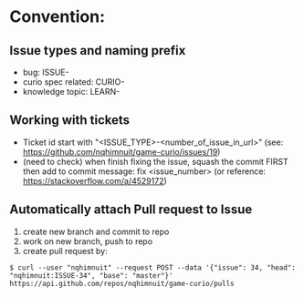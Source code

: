 # Convention:

## Issue types and naming prefix
- bug: ISSUE-
- curio spec related: CURIO-
- knowledge topic: LEARN-

## Working with tickets
- Ticket id start with "<ISSUE_TYPE>-<number_of_issue_in_url>" (see: https://github.com/nqhimnuit/game-curio/issues/19)
- (need to check) when finish fixing the issue, squash the commit FIRST then add to commit message: fix <issue_number> (or reference: https://stackoverflow.com/a/4529172)

## Automatically attach Pull request to Issue
1. create new branch and commit to repo
2. work on new branch, push to repo
3. create pull request by:
```
$ curl --user "nqhimnuit" --request POST --data '{"issue": 34, "head": "nqhimnuit:ISSUE-34", "base": "master"}' https://api.github.com/repos/nqhimnuit/game-curio/pulls
```
